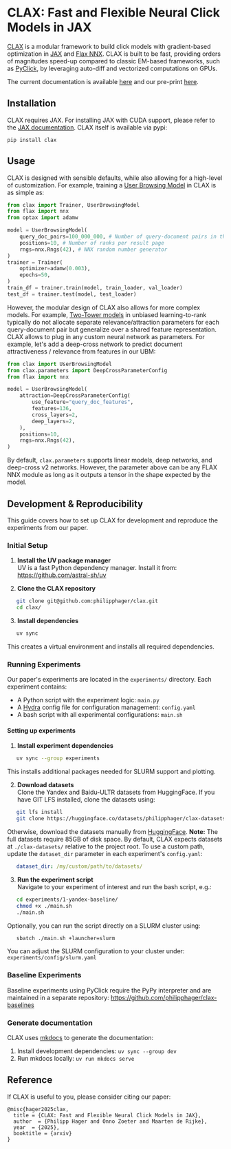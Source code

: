 # CLAX: Fast and Flexible Neural Click Models in JAX

[CLAX]() is a modular framework to build click models with gradient-based optimization in [JAX](https://github.com/jax-ml/jax) and [Flax NNX](https://flax.readthedocs.io/en/v0.8.3/experimental/nnx/index.html).
CLAX is built to be fast, providing orders of magnitudes speed-up compared to classic EM-based frameworks, such as [PyClick](https://github.com/markovi/PyClick), by leveraging auto-diff and vectorized computations on GPUs.

The current documentation is available [here](https://philipphager.github.io/clax/) and our pre-print [here]().

## Installation
CLAX requires JAX. For installing JAX with CUDA support, please refer to the [JAX documentation](https://github.com/jax-ml/jax?tab=readme-ov-file#installation). CLAX itself is available via pypi:
```
pip install clax
```

## Usage
CLAX is designed with sensible defaults, while also allowing for a high-level of customization. For example, training a [User Browsing Model](https://dl.acm.org/doi/abs/10.1145/1390334.1390392) in CLAX is as simple as:
```Python
from clax import Trainer, UserBrowsingModel
from flax import nnx
from optax import adamw

model = UserBrowsingModel(
    query_doc_pairs=100_000_000, # Number of query-document pairs in the dataset
    positions=10, # Number of ranks per result page
    rngs=nnx.Rngs(42), # NNX random number generator
)
trainer = Trainer(
    optimizer=adamw(0.003),
    epochs=50,
)
train_df = trainer.train(model, train_loader, val_loader)
test_df = trainer.test(model, test_loader)
```

However, the modular design of CLAX also allows for more complex models. For example, [Two-Tower models]() in unbiased learning-to-rank typically do not allocate separate relevance/attraction parameters for each query-document pair but generalize over a shared feature representation. CLAX allows to plug in any custom neural network as parameters. For example, let's add a deep-cross network to predict document attractiveness / relevance from features in our UBM:
```Python
from clax import UserBrowsingModel
from clax.parameters import DeepCrossParameterConfig
from flax import nnx

model = UserBrowsingModel(
    attraction=DeepCrossParameterConfig(
        use_feature="query_doc_features",
        features=136,
        cross_layers=2,
        deep_layers=2,
    ),
    positions=10,
    rngs=nnx.Rngs(42),
)
```

By default, `clax.parameters` supports linear models, deep networks, and deep-cross v2 networks. However, the parameter above can be any FLAX NNX module as long as it outputs a tensor in the shape expected by the model.


## Development & Reproducibility

This guide covers how to set up CLAX for development and reproduce the experiments from our paper.

### Initial Setup

1. **Install the UV package manager**  
   UV is a fast Python dependency manager. Install it from: https://github.com/astral-sh/uv

2. **Clone the CLAX repository**
```bash
   git clone git@github.com:philipphager/clax.git
   cd clax/
```

3. **Install dependencies**
```bash
   uv sync
```
   This creates a virtual environment and installs all required dependencies.

### Running Experiments
Our paper's experiments are located in the `experiments/` directory. Each experiment contains:
- A Python script with the experiment logic: `main.py`
- A [Hydra](https://hydra.cc/) config file for configuration management: `config.yaml`
- A bash script with all experimental configurations: `main.sh`

#### Setting up experiments
1. **Install experiment dependencies**
```bash
   uv sync --group experiments
```
   This installs additional packages needed for SLURM support and plotting.

2. **Download datasets**  
   Clone the Yandex and Baidu-ULTR datasets from HuggingFace. If you have GIT LFS installed, clone the datasets using:
```bash
   git lfs install
   git clone https://huggingface.co/datasets/philipphager/clax-datasets
```
   Otherwise, download the datasets manually from [HuggingFace](https://huggingface.co/datasets/philipphager/clax-datasets).
   **Note:** The full datasets require 85GB of disk space. By default, CLAX expects datasets at `./clax-datasets/` relative to the project root. To use a custom path, update the `dataset_dir` parameter in each experiment's `config.yaml`:
```yaml
   dataset_dir: /my/custom/path/to/datasets/
```

3. **Run the experiment script**  
   Navigate to your experiment of interest and run the bash script, e.g.:
```bash
   cd experiments/1-yandex-baseline/
   chmod +x ./main.sh
   ./main.sh
```
   Optionally, you can run the script directly on a SLURM cluster using:
```bash
   sbatch ./main.sh +launcher=slurm
```
You can adjust the SLURM configuration to your cluster under: `experiments/config/slurm.yaml`

### Baseline Experiments

Baseline experiments using PyClick require the PyPy interpreter and are maintained in a separate repository: https://github.com/philipphager/clax-baselines

### Generate documentation
CLAX uses [mkdocs](https://mkdocstrings.github.io/python/) to generate the documentation:
1. Install development dependencies: `uv sync --group dev`
2. Run mkdocs locally: `uv run mkdocs serve`


## Reference
If CLAX is useful to you, please consider citing our paper: 

```
@misc{hager2025clax,
  title = {CLAX: Fast and Flexible Neural Click Models in JAX},
  author  = {Philipp Hager and Onno Zoeter and Maarten de Rijke},
  year  = {2025},
  booktitle = {arxiv}
}
```
